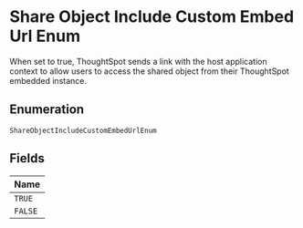
# Share Object Include Custom Embed Url Enum

When set to true, ThoughtSpot sends a link with the host application context to allow users to access the shared object from their ThoughtSpot embedded instance.

## Enumeration

`ShareObjectIncludeCustomEmbedUrlEnum`

## Fields

| Name |
|  --- |
| `TRUE` |
| `FALSE` |

